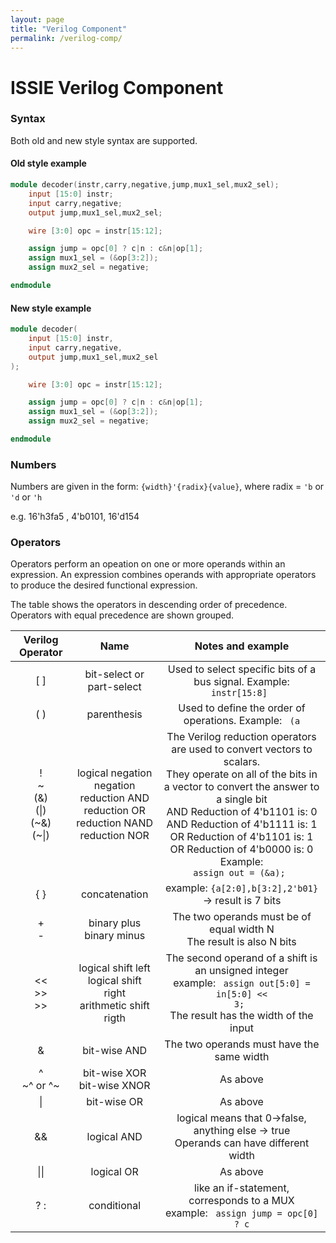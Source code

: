 ```yaml
---
layout: page
title: "Verilog Component"
permalink: /verilog-comp/
---
```



# ISSIE Verilog Component

### Syntax

Both old and new style syntax are supported.

#### Old style example

```verilog
module decoder(instr,carry,negative,jump,mux1_sel,mux2_sel);
    input [15:0] instr;
    input carry,negative;
    output jump,mux1_sel,mux2_sel;

    wire [3:0] opc = instr[15:12];

    assign jump = opc[0] ? c|n : c&n|op[1]; 
    assign mux1_sel = (&op[3:2]);
    assign mux2_sel = negative;

endmodule
```

#### New style example

```verilog
module decoder(
    input [15:0] instr,
    input carry,negative,
    output jump,mux1_sel,mux2_sel
);

    wire [3:0] opc = instr[15:12];

    assign jump = opc[0] ? c|n : c&n|op[1]; 
    assign mux1_sel = (&op[3:2]);
    assign mux2_sel = negative;

endmodule
```

### Numbers

Numbers are given in the form: ``{width}'{radix}{value}``, where radix = `'b` or `'d` or `'h`

e.g. 16'h3fa5 , 4'b0101, 16'd154

### Operators

Operators perform an opeation on one or more operands within an expression. An expression combines operands with appropriate operators to produce the desired functional expression.

The table shows the operators in descending order of precedence. Operators with equal precedence are shown grouped.


| Verilog Operator      | Name  | Notes and example     |
| :----:      |    :----:   |    :----:     |
| [ ]      | 	bit-select or part-select       | Used to select specific bits of a bus signal. Example: <code> instr[15:8] </code>  |
| ( )   | parenthesis     | Used to define the order of operations. Example: <code>  (a|b)&c  </code>   |
| ! <br> ~ <br> (&) <br> (\|) <br> (~&) <br> (~\|) | logical negation <br>negation<br>reduction AND <br>reduction OR <br>reduction NAND <br>reduction NOR  | The Verilog reduction operators are used to convert vectors to scalars. <br> They operate on all of the bits in a vector to convert the answer to a single bit <br> AND Reduction of 4'b1101 is: 0 <br> AND Reduction of 4'b1111 is: 1 <br> OR Reduction of 4'b1101 is: 1 <br> OR Reduction of 4'b0000 is: 0 <br> Example: <code> assign out = (&a); </code>|
| { }  | concatenation  | example: <code>{a[2:0],b[3:2],2'b01}</code> -> result is 7 bits  |
| + <br> - | binary plus <br> binary minus  |  The two operands must be of equal width N <br> The result is also N bits    |
| << <br> >> <br> >>  |  logical shift left <br> logical shift right <br> arithmetic shift rigth | The second operand of a shift is an unsigned integer <br> example: <code> assign out[5:0] = in[5:0] << 3; </code> <br> The result has the width of the input    |
| &  | bit-wise AND  | The two operands must have the same width |
| ^ <br> ~^ or ^~  | bit-wise XOR <br> bit-wise XNOR  | As above |
| \|  | bit-wise OR  | As above |
| &&  |  logical AND | logical means that 0->false, anything else -> true <br> Operands can have different width |
| \|\|  | logical OR  | As above    | 
| ? :  | conditional  |  like an if-statement, corresponds to a MUX <br> example: <code> assign jump = opc[0] ? c|n : c&n|op[1]; </code> | 

<br><br><br>
